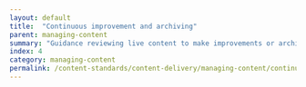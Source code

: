 ```yaml
---
layout: default
title:  "Continuous improvement and archiving"
parent: managing-content
summary: "Guidance reviewing live content to make improvements or archive."
index: 4
category: managing-content
permalink: /content-standards/content-delivery/managing-content/continuos-improvement-and-archiving/
---
```


